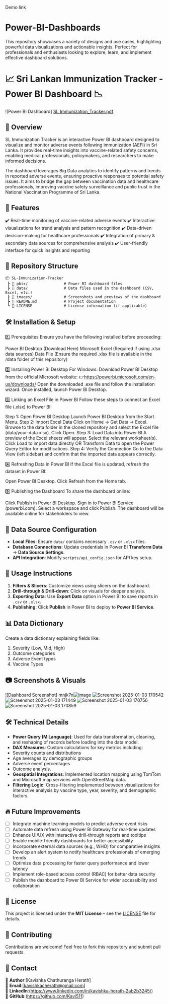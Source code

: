 Demo link 

# Power-BI-Dashboards
This repository showcases a variety of designs and use cases, highlighting powerful data visualizations and actionable insights. Perfect for professionals and enthusiasts looking to explore, learn, and implement effective dashboard solutions.

# 📈 Sri Lankan Immunization Tracker - Power BI Dashboard 📉

![Power BI Dashboard]
[SL Immunization_Tracker.pdf](https://github.com/user-attachments/files/19227676/SL.Immunization_Tracker.pdf)

## 📖 Overview  
SL Immunization Tracker is an interactive Power BI dashboard designed to visualize and monitor adverse events following immunization (AEFI) in Sri Lanka. It provides real-time insights into vaccine-related safety concerns, enabling medical professionals, policymakers, and researchers to make informed decisions.

The dashboard leverages Big Data analytics to identify patterns and trends in reported adverse events, ensuring proactive responses to potential safety issues. It aims to bridge the gap between vaccination data and healthcare professionals, improving vaccine safety surveillance and public trust in the National Vaccination Programme of Sri Lanka.

## 🚀 Features  
✔️ Real-time monitoring of vaccine-related adverse events
✔️ Interactive visualizations for trend analysis and pattern recognition
✔️ Data-driven decision-making for healthcare professionals
✔️ Integration of primary & secondary data sources for comprehensive analysis
✔️ User-friendly interface for quick insights and reporting 

## 📂 Repository Structure  
```
📦 SL-Immunization-Tracker  
 ┣ 📂 pbix/                # Power BI dashboard files  
 ┣ 📂 data/                # Data files used in the dashboard (CSV, Excel, etc.)  
 ┣ 📂 images/              # Screenshots and previews of the dashboard  
 ┣ 📜 README.md            # Project documentation  
 ┗ 📜 LICENSE              # License information (if applicable)  

```

## 🛠️ Installation & Setup

1️⃣ Prerequisites
Ensure you have the following installed before proceeding:

Power BI Desktop (Download Here)
Microsoft Excel (Required if using .xlsx data sources)
Data File (Ensure the required .xlsx file is available in the /data folder of this repository)

2️⃣ Installing Power BI Desktop
For Windows:
Download Power BI Desktop from the official Microsoft website:
👉https://powerbi.microsoft.com/en-us/downloads/
Open the downloaded .exe file and follow the installation wizard.
Once installed, launch Power BI Desktop.

3️⃣ Linking an Excel File in Power BI
Follow these steps to connect an Excel file (.xlsx) to Power BI:

Step 1: Open Power BI Desktop
Launch Power BI Desktop from the Start Menu.
Step 2: Import Excel Data
Click on Home → Get Data → Excel.
Browse to the data folder in the cloned repository and select the Excel file (data/your-data.xlsx).
Click Open.
Step 3: Load Data into Power BI
A preview of the Excel sheets will appear. Select the relevant worksheet(s).
Click Load to import data directly OR Transform Data to open the Power Query Editor for modifications.
Step 4: Verify the Connection
Go to the Data View (left sidebar) and confirm that the imported data appears correctly.

4️⃣ Refreshing Data in Power BI
If the Excel file is updated, refresh the dataset in Power BI:

Open Power BI Desktop.
Click Refresh from the Home tab.

5️⃣ Publishing the Dashboard
To share the dashboard online:

Click Publish in Power BI Desktop.
Sign in to Power BI Service (powerbi.com).
Select a workspace and click Publish.
The dashboard will be available online for stakeholders to view.

## 🔗 Data Source Configuration  
- **Local Files**: Ensure `data/` contains necessary `.csv` or `.xlsx` files.  
- **Database Connections**: Update credentials in Power BI **Transform Data** → **Data Source Settings**.  
- **API Integration**: Modify `scripts/api_config.json` for API key setup.  

## 📝 Usage Instructions  
1. **Filters & Slicers**: Customize views using slicers on the dashboard.  
2. **Drill-through & Drill-down**: Click on visuals for deeper analysis.  
3. **Exporting Data**: Use **Export Data** option in Power BI to save reports in `.csv` or `.xlsx`.  
4. **Publishing**: Click **Publish** in Power BI to deploy to **Power BI Service**.
   
## 📊 Data Dictionary
Create a data dictionary explaining fields like:  
1. Severity (Low, Mid, High)
2. Outcome categories
3. Adverse Event types
4. Vaccine Types

## 📷 Screenshots & Visuals  
![Dashboard Screenshot] 
mnjk7n![image](https://github.com/user-attachments/assets/016d24ff-ba19-496d-b220-367c27ab0062)
![Screenshot 2025-01-03 170542](https://github.com/user-attachments/assets/0fb79a65-eeef-444c-ae1c-a8b21c9d5c74)
![Screenshot 2025-01-03 171449](https://github.com/user-attachments/assets/6c55dd9d-e7cf-4950-b841-8cdd570e00b8)
![Screenshot 2025-01-03 170756](https://github.com/user-attachments/assets/3f50dc26-e4bb-4dff-8857-7d37a01a442f)
![Screenshot 2025-01-03 170859](https://github.com/user-attachments/assets/eb08a610-be97-46d6-b366-bdda554e5a31)



## 🛠️ Technical Details  
- **Power Query (M Language)**: Used for data transformation, cleaning, and reshaping of records before loading into the data model. 
- **DAX Measures**: Custom calculations for key metrics including:
- Severity counts and distributions
- Age averages by demographic groups
- Adverse event percentages
- Outcome analysis.
- **Geospatial Integrations**: Implemented location mapping using TomTom and Microsoft map services with OpenStreetMap data.  
- **Filtering Logic**:  Cross-filtering implemented between visualizations for interactive analysis by vaccine type, year, severity, and demographic factors.

## 🔥 Future Improvements  
- [ ] Integrate machine learning models to predict adverse event risks
- [ ] Automate data refresh using Power BI Gateway for real-time updates  
- [ ] Enhance UI/UX with interactive drill-through reports and tooltips
- [ ] Enable mobile-friendly dashboards for better accessibility
- [ ] Incorporate external data sources (e.g., WHO) for comparative insights
- [ ] Develop an alert system to notify healthcare professionals of emerging trends
- [ ] Optimize data processing for faster query performance and lower latency
- [ ] Implement role-based access control (RBAC) for better data security
- [ ] Publish the dashboard to Power BI Service for wider accessibility and collaboration

## 📜 License  
This project is licensed under the **MIT License** – see the [LICENSE](LICENSE) file for details.  

## 🤝 Contributing  
Contributions are welcome! Feel free to fork this repository and submit pull requests.  

## 📧 Contact  
🔹 **Author**:[Kavishka Chathuranga Herath]  
🔹 **Email**:[kavishkacherath@gmail.com]  
🔹 **LinkedIn**:(https://www.linkedin.com/in/kavishka-herath-2ab2b3245/)  
🔹 **GitHub**:(https://github.com/Kavi511)  



